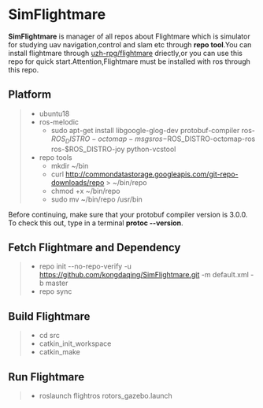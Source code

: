# SimFlightmare

**SimFlightmare** is manager of all repos about Flightmare which is simulator for studying uav navigation,control and slam etc through **repo tool**.You can install flightmare through [uzh-rpg/flightmare](https://github.com/uzh-rpg/flightmare) driectly,or you can use this repo for quick start.Attention,Flightmare must be installed with ros through this repo.
## Platform 
>* ubuntu18 
>* ros-melodic 
>   * sudo apt-get install libgoogle-glog-dev protobuf-compiler ros-$ROS_DISTRO-octomap-msgs ros-$ROS_DISTRO-octomap-ros ros-$ROS_DISTRO-joy python-vcstool
>* repo tools
>   * mkdir ~/bin
>   * curl http://commondatastorage.googleapis.com/git-repo-downloads/repo > ~/bin/repo
>   * chmod +x ~/bin/repo
>   * sudo mv ~/bin/repo /usr/bin

Before continuing, make sure that your protobuf compiler version is 3.0.0. To check this out, type in a terminal **protoc --version**.
## Fetch Flightmare and Dependency
>* repo init --no-repo-verify -u https://github.com/kongdaqing/SimFlightmare.git -m default.xml -b master
>* repo sync
 
## Build Flightmare
>* cd src
>* catkin_init_workspace
>* catkin_make

## Run Flightmare
>* roslaunch flightros rotors_gazebo.launch


